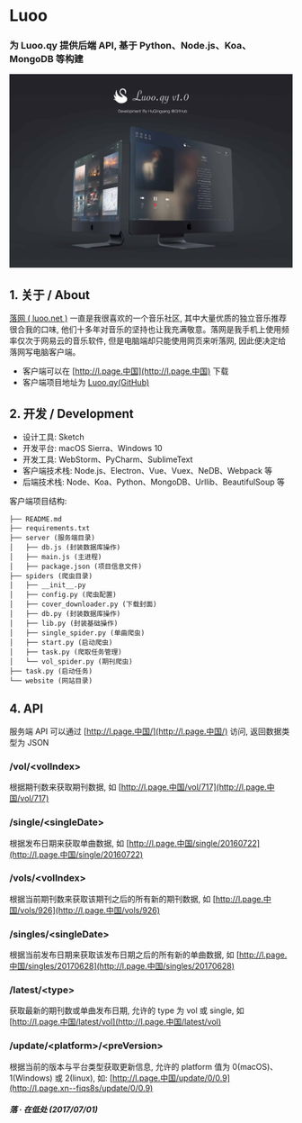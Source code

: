 # Luoo
### 为 Luoo.qy 提供后端 API, 基于 Python、Node.js、Koa、MongoDB 等构建
![Alt text](preview.jpg "Preview")

## 1. 关于 / About
[落网 ( luoo.net )](http://www.luoo.net/) 一直是我很喜欢的一个音乐社区, 其中大量优质的独立音乐推荐很合我的口味, 他们十多年对音乐的坚持也让我充满敬意。落网是我手机上使用频率仅次于网易云的音乐软件, 但是电脑端却只能使用网页来听落网, 因此便决定给落网写电脑客户端。

* 客户端可以在 [http://l.page.中国](http://l.page.中国) 下载
* 客户端项目地址为 [Luoo.qy(GitHub)](https://github.com/HuQingyang/Luoo.qy)


## 2. 开发 / Development
* 设计工具: Sketch
* 开发平台: macOS Sierra、Windows 10
* 开发工具: WebStorm、PyCharm、SublimeText
* 客户端技术栈: Node.js、Electron、Vue、Vuex、NeDB、Webpack 等
* 后端技术栈: Node、Koa、Python、MongoDB、Urllib、BeautifulSoup 等

客户端项目结构:
```
├── README.md
├── requirements.txt
├── server (服务端目录)
│   ├── db.js (封装数据库操作)
│   ├── main.js (主进程)
│   ├── package.json (项目信息文件)
├── spiders (爬虫目录)
│   ├── __init__.py
│   ├── config.py (爬虫配置)
│   ├── cover_downloader.py (下载封面)
│   ├── db.py (封装数据库操作)
│   ├── lib.py (封装基础操作)
│   ├── single_spider.py (单曲爬虫)
│   ├── start.py (启动爬虫)
│   ├── task.py (爬取任务管理)
│   └── vol_spider.py (期刊爬虫)
├── task.py (启动任务)
└── website (网站目录)
```


## 4. API
服务端 API 可以通过 [http://l.page.中国/](http://l.page.中国/) 访问, 返回数据类型为 JSON

### /vol/\<volIndex\>
根据期刊数来获取期刊数据, 如 [http://l.page.中国/vol/717](http://l.page.中国/vol/717)

### /single/\<singleDate\>
根据发布日期来获取单曲数据, 如 [http://l.page.中国/single/20160722](http://l.page.中国/single/20160722)

### /vols/\<volIndex\>
根据当前期刊数来获取该期刊之后的所有新的期刊数据, 如 [http://l.page.中国/vols/926](http://l.page.中国/vols/926)

### /singles/\<singleDate\>
根据当前发布日期来获取该发布日期之后的所有新的单曲数据, 如 [http://l.page.中国/singles/20170628](http://l.page.中国/singles/20170628)

### /latest/\<type\>
获取最新的期刊数或单曲发布日期, 允许的 type 为 vol 或 single, 如 [http://l.page.中国/latest/vol](http://l.page.中国/latest/vol)

### /update/\<platform\>/\<preVersion\>
根据当前的版本与平台类型获取更新信息, 允许的 platform 值为 0(macOS)、1(Windows) 或 2(linux), 如: [http://l.page.中国/update/0/0.9](http://l.page.xn--fiqs8s/update/0/0.9)


##### 落 · 在低处 (2017/07/01)